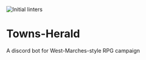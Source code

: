 ![Initial linters](https://github.com/Honkou/Towns-Herald/.github/workflows/basic.yml/badge.svg)
# Towns-Herald
A discord bot for West-Marches-style RPG campaign
